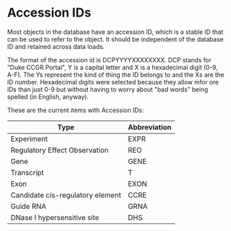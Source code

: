 # Accession IDs

Most objects in the database have an accession ID, which is a stable ID that can be used to refer to the object. It should be independent of the database ID and retained across data loads.

The format of the accession id is DCPYYYYXXXXXXXX. DCP stands for "Duke CCGR Portal", Y is a capital letter and X is a hexadecimal digit (0-9, A-F). The Ys represent the kind of thing the ID belongs to and the Xs are the ID number. Hexadecimal digits were selected because they allow mfor ore IDs than just 0-9 but without having to worry about "bad words" being spelled (in English, anyway).

These are the current items with Accession IDs:

| Type                     | Abbreviation |
|-------------------------------|---------|
| Experiment                       | EXPR |
| Regulatory Effect Observation    | REO  |
| Gene                             | GENE |
| Transcript                       | T    |
| Exon                             | EXON |
| Candidate cis-regulatory element | CCRE |
| Guide RNA                        | GRNA |
| DNase I hypersensitive site      | DHS  |
